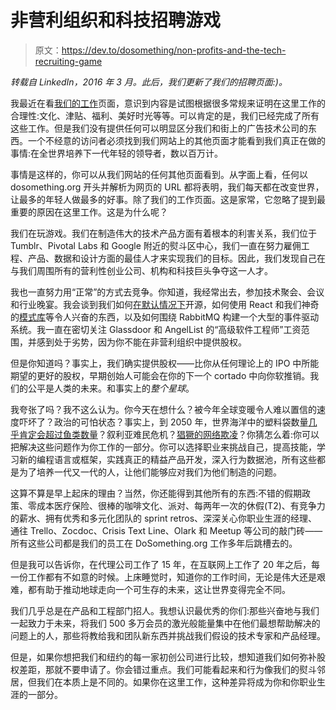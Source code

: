 # 非营利组织和科技招聘游戏

> 原文：<https://dev.to/dosomething/non-profits-and-the-tech-recruiting-game>

*转载自 LinkedIn，2016 年 3 月。此后，我们更新了我们的招聘页面:)。*

我最近在看[我们的工作](https://www.dosomething.org/us/about/join-our-team)页面，意识到内容是试图根据很多常规来证明在这里工作的合理性:文化、津贴、福利、美好时光等等。可以肯定的是，我们已经完成了所有这些工作。但是我们没有提供任何可以明显区分我们和街上的广告技术公司的东西。一个不经意的访问者必须找到我们网站上的其他页面才能看到我们真正在做的事情:在全世界培养下一代年轻的领导者，数以百万计。

事情是这样的，你可以从我们网站的任何其他页面看到。从字面上看，任何以 dosomething.org 开头并解析为网页的 URL 都将表明，我们每天都在改变世界，让最多的年轻人做最多的好事。除了我们的工作页面。这是家常，它忽略了提到最重要的原因在这里工作。这是为什么呢？

我们在玩游戏。我们在制造伟大的技术产品方面有着根本的利害关系，我们位于 Tumblr、Pivotal Labs 和 Google 附近的熨斗区中心，我们一直在努力雇佣工程、产品、数据和设计方面的最佳人才来实现我们的目标。因此，我们发现自己在与我们周围所有的营利性创业公司、机构和科技巨头争夺这一人才。

我也一直努力用“正常”的方式去竞争。你知道，我经常出去，参加技术聚会、会议和行业晚宴。我会谈到我们如何[在默认情况下](https://blog.dosomething.org/we-open-sourced-our-code-heres-why-you-should-too/)开源，如何使用 React 和我们神奇的[模式库](https://blog.dosomething.org/we-open-sourced-our-code-heres-why-you-should-too/)等令人兴奋的东西，以及如何围绕 RabbitMQ 构建一个大型的事件驱动系统。我一直在密切关注 Glassdoor 和 AngelList 的“高级软件工程师”工资范围，并感到处于劣势，因为你不能在非营利组织中提供股权。

但是你知道吗？事实上，我们确实提供股权——比你从任何理论上的 IPO 中所能期望的更好的股权，早期创始人可能会在你的下一个 cortado 中向你软推销。我们的公平是人类的未来。和事实上的*整个星球*。

我夸张了吗？我不这么认为。你今天在想什么？被今年全球变暖令人难以置信的速度吓坏了？政治的可怕状态？事实上，到 2050 年，世界海洋中的塑料袋数量[几乎肯定会超过鱼类数量](http://money.cnn.com/2016/01/19/news/economy/davos-plastic-ocean-fish/)？叙利亚难民危机？[猖獗的网络欺凌](https://www.dosomething.org/us/facts/11-facts-about-cyber-bullying)？你猜怎么着:你可以把解决这些问题作为你工作的一部分。你可以选择职业来挑战自己，提高技能，学习新的编程语言或框架，实践真正的精益产品开发，深入行为数据池，所有这些都是为了培养一代又一代的人，让他们能够应对我们为他们制造的问题。

这算不算是早上起床的理由？当然，你还能得到其他所有的东西:不错的假期政策、零成本医疗保险、很棒的咖啡文化、派对、每两年一次的休假(T2)、有竞争力的薪水、拥有优秀和多元化团队的 sprint retros、深深关心你职业生涯的经理、通往 Trello、Zocdoc、Crisis Text Line、Olark 和 Meetup 等公司的敲门砖——所有这些公司都是我们的员工在 DoSomething.org 工作多年后跳槽去的。

但是我可以告诉你，在代理公司工作了 15 年，在互联网上工作了 20 年之后，每一份工作都有不如意的时候。上床睡觉时，知道你的工作时间，无论是伟大还是艰难，都有助于推动地球走向一个可生存的未来，这让世界变得完全不同。

我们几乎总是在产品和工程部门招人。我想认识最优秀的你们:那些兴奋地与我们一起致力于未来，将我们 500 多万会员的激光般能量集中在他们最想帮助解决的问题上的人，那些将教给我和团队新东西并挑战我们假设的技术专家和产品经理。

但是，如果你想把我们和纽约的每一家初创公司进行比较，想知道我们如何弥补股权差距，那就不要申请了。你会错过重点。我们可能看起来和行为像我们的熨斗邻居，但我们在本质上是不同的。如果你在这里工作，这种差异将成为你和你职业生涯的一部分。